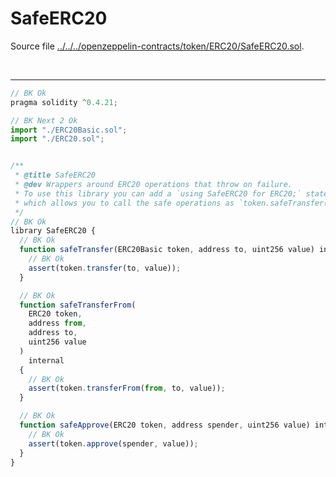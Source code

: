 # SafeERC20

Source file [../../../openzeppelin-contracts/token/ERC20/SafeERC20.sol](../../../openzeppelin-contracts/token/ERC20/SafeERC20.sol).

<br />

<hr />

```javascript
// BK Ok
pragma solidity ^0.4.21;

// BK Next 2 Ok
import "./ERC20Basic.sol";
import "./ERC20.sol";


/**
 * @title SafeERC20
 * @dev Wrappers around ERC20 operations that throw on failure.
 * To use this library you can add a `using SafeERC20 for ERC20;` statement to your contract,
 * which allows you to call the safe operations as `token.safeTransfer(...)`, etc.
 */
// BK Ok
library SafeERC20 {
  // BK Ok
  function safeTransfer(ERC20Basic token, address to, uint256 value) internal {
    // BK Ok
    assert(token.transfer(to, value));
  }

  // BK Ok
  function safeTransferFrom(
    ERC20 token,
    address from,
    address to,
    uint256 value
  )
    internal
  {
    // BK Ok
    assert(token.transferFrom(from, to, value));
  }

  // BK Ok
  function safeApprove(ERC20 token, address spender, uint256 value) internal {
    // BK Ok
    assert(token.approve(spender, value));
  }
}

```
